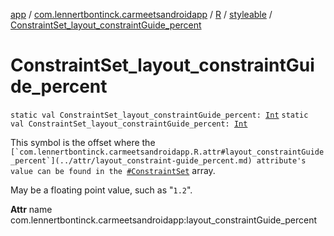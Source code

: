 [app](../../../index.md) / [com.lennertbontinck.carmeetsandroidapp](../../index.md) / [R](../index.md) / [styleable](index.md) / [ConstraintSet_layout_constraintGuide_percent](./-constraint-set_layout_constraint-guide_percent.md)

# ConstraintSet_layout_constraintGuide_percent

`static val ConstraintSet_layout_constraintGuide_percent: `[`Int`](https://kotlinlang.org/api/latest/jvm/stdlib/kotlin/-int/index.html)
`static val ConstraintSet_layout_constraintGuide_percent: `[`Int`](https://kotlinlang.org/api/latest/jvm/stdlib/kotlin/-int/index.html)

This symbol is the offset where the ``[`com.lennertbontinck.carmeetsandroidapp.R.attr#layout_constraintGuide_percent`](../attr/layout_constraint-guide_percent.md) attribute's value can be found in the ``[`#ConstraintSet`](-constraint-set.md) array.

May be a floating point value, such as "`1.2`".

**Attr**
name com.lennertbontinck.carmeetsandroidapp:layout_constraintGuide_percent

